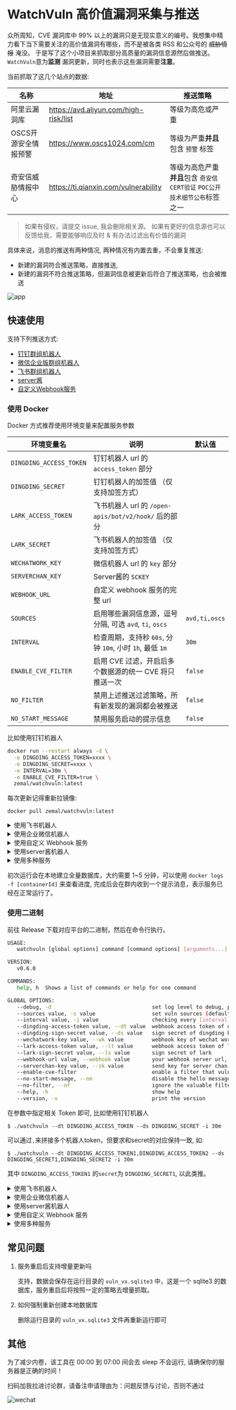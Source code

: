 # WatchVuln 高价值漏洞采集与推送

众所周知，CVE 漏洞库中 99% 以上的漏洞只是无现实意义的编号。我想集中精力看下当下需要关注的高价值漏洞有哪些，而不是被各类 RSS
和公众号的 ~~威胁情报~~ 淹没。 于是写了这个小项目来抓取部分高质量的漏洞信息源然后做推送。 `WatchVuln`意为**监测**
漏洞更新，同时也表示这些漏洞需要**注意**。

当前抓取了这几个站点的数据:

| 名称           | 地址                                    | 推送策略                                             |
|--------------|---------------------------------------|--------------------------------------------------|
| 阿里云漏洞库       | https://avd.aliyun.com/high-risk/list | 等级为高危或严重                                         |
| OSCS开源安全情报预警 | https://www.oscs1024.com/cm           | 等级为严重**并且**包含 `预警` 标签                            |
| 奇安信威胁情报中心    | https://ti.qianxin.com/vulnerability  | 等级为高危严重**并且**包含 `奇安信CERT验证` `POC公开` `技术细节公布`标签之一 |

> 如果有侵权，请提交 issue, 我会删除相关源。
> 如果有更好的信息源也可以反馈给我，需要能够响应及时 & 有办法过滤出有价值的漏洞

具体来说，消息的推送有两种情况, 两种情况有内置去重，不会重复推送:

- 新建的漏洞符合推送策略，直接推送,
- 新建的漏洞不符合推送策略，但漏洞信息被更新后符合了推送策略，也会被推送

![app](./.github/assets/app.jpg)

## 快速使用

支持下列推送方式:

- [钉钉群组机器人](https://open.dingtalk.com/document/robots/custom-robot-access)
- [微信企业版群组机器人](https://open.work.weixin.qq.com/help2/pc/14931)
- [飞书群组机器人](https://open.feishu.cn/document/ukTMukTMukTM/ucTM5YjL3ETO24yNxkjN)
- [server酱](https://sct.ftqq.com/)
- [自定义Webhook服务](./examples/webhook)

### 使用 Docker

Docker 方式推荐使用环境变量来配置服务参数

| 环境变量名                   | 说明                                         | 默认值           |
|-------------------------|--------------------------------------------|---------------|
| `DINGDING_ACCESS_TOKEN` | 钉钉机器人 url 的 `access_token` 部分              |               |
| `DINGDING_SECRET`       | 钉钉机器人的加签值 （仅支持加签方式）                        |               |
| `LARK_ACCESS_TOKEN`     | 飞书机器人 url 的 `/open-apis/bot/v2/hook/` 后的部分 |               |
| `LARK_SECRET`           | 飞书机器人的加签值 （仅支持加签方式）                        |               |
| `WECHATWORK_KEY `       | 微信机器人 url 的 `key` 部分                       |               |
| `SERVERCHAN_KEY `       | Server酱的 `SCKEY`                           |               |
| `WEBHOOK_URL`           | 自定义 webhook 服务的完整 url                      |               |
| `SOURCES`               | 启用哪些漏洞信息源，逗号分隔, 可选 `avd`, `ti`, `oscs`     | `avd,ti,oscs` |
| `INTERVAL`              | 检查周期，支持秒 `60s`, 分钟 `10m`, 小时 `1h`, 最低 `1m` | `30m`         |
| `ENABLE_CVE_FILTER`     | 启用 CVE 过滤，开启后多个数据源的统一 CVE 将只推送一次           | `false`       |
| `NO_FILTER`             | 禁用上述推送过滤策略，所有新发现的漏洞都会被推送                   | `false`       |
| `NO_START_MESSAGE`      | 禁用服务启动的提示信息                                | `false`       |

比如使用钉钉机器人

```bash
docker run --restart always -d \
  -e DINGDING_ACCESS_TOKEN=xxxx \
  -e DINGDING_SECRET=xxxx \
  -e INTERVAL=30m \
  -e ENABLE_CVE_FILTER=true \
  zemal/watchvuln:latest
```

每次更新记得重新拉镜像:

```
docker pull zemal/watchvuln:latest
```

<details><summary>使用飞书机器人</summary>

```bash
docker run --restart always -d \
  -e LARK_ACCESS_TOKEN=xxxx \
  -e LARK_SECRET=xxxx \
  -e INTERVAL=30m \
  zemal/watchvuln:latest
```

</details>

<details><summary>使用企业微信机器人</summary>

```bash
docker run --restart always -d \
  -e WECHATWORK_KEY=xxxx \
  -e INTERVAL=30m \
  zemal/watchvuln:latest
```

</details>

<details><summary>使用自定义 Webhook 服务</summary>

通过自定义一个 webhook server，可以方便的接入其他服务, 实现方式可以参考: [example](./examples/webhook)

```bash
docker run --restart always -d \
  -e WEBHOOK_URL=http://xxx \
  -e INTERVAL=30m \
  zemal/watchvuln:latest
```

</details>

<details><summary>使用server酱机器人</summary>

```bash
docker run --restart always -d \
  -e SERVERCHAN_KEY=xxxx \
  -e INTERVAL=30m \
  zemal/watchvuln:latest
```

</details>

<details><summary>使用多种服务</summary>

如果配置了多种服务的密钥，那么每个服务都会生效， 比如使用钉钉和企业微信:

```bash
docker run --restart always -d \
  -e DINGDING_ACCESS_TOKEN=xxxx \
  -e DINGDING_SECRET=xxxx \
  -e WECHATWORK_KEY=xxxx \
  -e INTERVAL=30m \
  zemal/watchvuln:latest
```

</details>


初次运行会在本地建立全量数据库，大约需要 1~5 分钟，可以使用 `docker logs -f [containerId]` 来查看进度,
完成后会在群内收到一个提示消息，表示服务已经在正常运行了。

### 使用二进制

前往 Release 下载对应平台的二进制，然后在命令行执行。

```bash
USAGE:
   watchvuln [global options] command [command options] [arguments...]

VERSION:
   v0.6.0

COMMANDS:
   help, h  Shows a list of commands or help for one command

GLOBAL OPTIONS:
   --debug, -d                                set log level to debug, print more details (default: false)
   --sources value, -s value                  set vuln sources (default: "avd,ti,oscs")
   --interval value, -i value                 checking every [interval], supported format like 30s, 30m, 1h (default: "30m")
   --dingding-access-token value, --dt value  webhook access token of dingding bot
   --dingding-sign-secret value, --ds value   sign secret of dingding bot
   --wechatwork-key value, --wk value         webhook key of wechat work
   --lark-access-token value, --lt value      webhook access token of lark
   --lark-sign-secret value, --ls value       sign secret of lark
   --webhook-url value, --webhook value       your webhook server url, ex: http://127.0.0.1:1111/webhook
   --serverchan-key value, --sk value         send key for server chan
   --enable-cve-filter                        enable a filter that vulns from multiple sources with same cve id will be sent only once (default: false)
   --no-start-message, --nm                   disable the hello message when server starts (default: false)
   --no-filter, --nf                          ignore the valuable filter and push all discovered vulns (default: false)
   --help, -h                                 show help
   --version, -v                              print the version
```

在参数中指定相关 Token 即可, 比如使用钉钉机器人

```
$ ./watchvuln --dt DINGDING_ACCESS_TOKEN --ds DINGDING_SECRET -i 30m
```

可以通过`,`来拼接多个机器人token，但要求和secret的对应保持一致, 如:

```
$ ./watchvuln --dt DINGDING_ACCESS_TOKEN1,DINGDING_ACCESS_TOKEN2 --ds DINGDING_SECRET1,DINGDING_SECRET2 -i 30m
```
其中 `DINGDING_ACCESS_TOKEN1` 的`secret`为 `DINGDING_SECRET1`, 以此类推。

<details><summary>使用飞书机器人</summary>

```bash
$ ./watchvuln --lt LARK_ACCESS_TOKEN --ls LARK_SECRET -i 30m

```
可以通过`,`来拼接多个机器人token，但要求和secret的对应保持一致, 如: 

```bash
$ ./watchvuln --lt LARK_ACCESS_TOKEN1,LARK_ACCESS_TOKEN2 --ls LARK_SECRET1,LARK_SECRET2 -i 30m
```
其中 `LARK_ACCESS_TOKEN1` 的`secret`为 `LARK_SECRET1`, 以此类推。

</details>

<details><summary>使用企业微信机器人</summary>

```
$ ./watchvuln --wk WECHATWORK_KEY -i 30m
```

可以通过`,`来拼接多个机器人key，如:

```
$ ./watchvuln --wk xxxx,xxxxx -i 30m
```

</details>

<details><summary>使用server酱机器人</summary>

```
$ ./watchvuln --sk xxxx -i 30m
```

可以通过`,`来拼接多个机器人key, 如:

```
$ ./watchvuln --sk xxxx,xxxxx -i 30m
```

</details>


<details><summary>使用自定义 Webhook 服务</summary>

通过自定义一个 webhook server，可以方便的接入其他服务, 实现方式可以参考: [example](./examples/webhook)

```
$ ./watchvuln --webhook http://xxxx -i 30m
```

支持同时接入多个webhook，通过`,`拼接，如：

```
$ ./watchvuln --webhook http://xxxx,http://xxxxxx -i 30m
```

</details>


<details><summary>使用多种服务</summary>

如果配置了多种服务的密钥，那么每个服务都会生效， 比如使用钉钉和企业微信:

```
$ ./watchvuln --dt DINGDING_ACCESS_TOKEN --ds DINGDING_SECRET --wk WECHATWORK_KEY -i 30m
```

</details>

## 常见问题

1. 服务重启后支持增量更新吗

   支持，数据会保存在运行目录的 `vuln_vx.sqlite3` 中，这是一个 sqlite3 的数据库，服务重启后将按照一定的策略去增量抓取。
2. 如何强制重新创建本地数据库

   删除运行目录的 `vuln_vx.sqlite3` 文件再重新运行即可

## 其他

为了减少内卷，该工具在 00:00 到 07:00 间会去 sleep 不会运行, 请确保你的服务器是正确的时间！

扫码加我拉进讨论群，请备注申请理由为：问题反馈与讨论，否则不通过

![wechat](https://user-images.githubusercontent.com/20637881/229296623-24a7cc5d-8f33-4120-ae77-bbe2610ce5bb.jpg)



